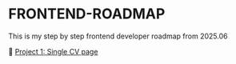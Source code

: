 # FRONTEND-ROADMAP
This is my step by step frontend developer roadmap from 2025.06

🔗 [Project 1: Single CV page]([https://github.com/VuthilinhVn/FrontendRoadmap/edit/main/README.md](https://github.com/VuthilinhVn/FrontendRoadmap/tree/main/Single-Page%20CV))

